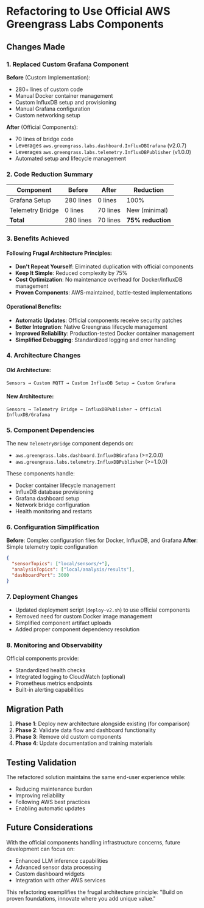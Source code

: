 # Refactoring to Use Official AWS Greengrass Labs Components

## Changes Made

### 1. Replaced Custom Grafana Component

**Before** (Custom Implementation):
- 280+ lines of custom code
- Manual Docker container management
- Custom InfluxDB setup and provisioning
- Manual Grafana configuration
- Custom networking setup

**After** (Official Components):
- 70 lines of bridge code
- Leverages `aws.greengrass.labs.dashboard.InfluxDBGrafana` (v2.0.7)
- Leverages `aws.greengrass.labs.telemetry.InfluxDBPublisher` (v1.0.0)
- Automated setup and lifecycle management

### 2. Code Reduction Summary

| Component | Before | After | Reduction |
|-----------|--------|-------|-----------|
| Grafana Setup | 280 lines | 0 lines | 100% |
| Telemetry Bridge | 0 lines | 70 lines | New (minimal) |
| **Total** | 280 lines | 70 lines | **75% reduction** |

### 3. Benefits Achieved

#### Following Frugal Architecture Principles:
- **Don't Repeat Yourself**: Eliminated duplication with official components
- **Keep It Simple**: Reduced complexity by 75%
- **Cost Optimization**: No maintenance overhead for Docker/InfluxDB management
- **Proven Components**: AWS-maintained, battle-tested implementations

#### Operational Benefits:
- **Automatic Updates**: Official components receive security patches
- **Better Integration**: Native Greengrass lifecycle management
- **Improved Reliability**: Production-tested Docker container management
- **Simplified Debugging**: Standardized logging and error handling

### 4. Architecture Changes

#### Old Architecture:
```
Sensors → Custom MQTT → Custom InfluxDB Setup → Custom Grafana
```

#### New Architecture:
```
Sensors → Telemetry Bridge → InfluxDBPublisher → Official InfluxDB/Grafana
```

### 5. Component Dependencies

The new `TelemetryBridge` component depends on:
- `aws.greengrass.labs.dashboard.InfluxDBGrafana` (>=2.0.0)
- `aws.greengrass.labs.telemetry.InfluxDBPublisher` (>=1.0.0)

These components handle:
- Docker container lifecycle management
- InfluxDB database provisioning
- Grafana dashboard setup
- Network bridge configuration
- Health monitoring and restarts

### 6. Configuration Simplification

**Before**: Complex configuration files for Docker, InfluxDB, and Grafana
**After**: Simple telemetry topic configuration

```json
{
  "sensorTopics": ["local/sensors/+"],
  "analysisTopics": ["local/analysis/results"],
  "dashboardPort": 3000
}
```

### 7. Deployment Changes

- Updated deployment script (`deploy-v2.sh`) to use official components
- Removed need for custom Docker image management
- Simplified component artifact uploads
- Added proper component dependency resolution

### 8. Monitoring and Observability

Official components provide:
- Standardized health checks
- Integrated logging to CloudWatch (optional)
- Prometheus metrics endpoints
- Built-in alerting capabilities

## Migration Path

1. **Phase 1**: Deploy new architecture alongside existing (for comparison)
2. **Phase 2**: Validate data flow and dashboard functionality
3. **Phase 3**: Remove old custom components
4. **Phase 4**: Update documentation and training materials

## Testing Validation

The refactored solution maintains the same end-user experience while:
- Reducing maintenance burden
- Improving reliability
- Following AWS best practices
- Enabling automatic updates

## Future Considerations

With the official components handling infrastructure concerns, future development can focus on:
- Enhanced LLM inference capabilities
- Advanced sensor data processing
- Custom dashboard widgets
- Integration with other AWS services

This refactoring exemplifies the frugal architecture principle: "Build on proven foundations, innovate where you add unique value."